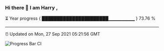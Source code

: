 ### Hi there 👋 I am Harry , 

⏳ Year progress { ██████████████████████▁▁▁▁▁▁▁▁ } 73.76 %

---

⏰ Updated on Mon, 27 Sep 2021 05:21:56 GMT

![Progress Bar CI](https://github.com/duykhang68/duykhang68/workflows/Progress%20Bar%20CI/badge.svg)
